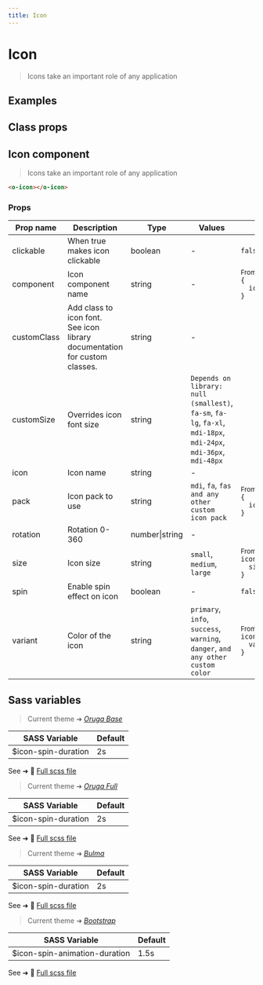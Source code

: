 ```yaml
---
title: Icon
---
```


# Icon

<div class="vp-doc">

> Icons take an important role of any application

</div>

<div class="vp-example">

## Examples

<example-icon />

</div>
<div class="vp-example">

## Class props

<inspector-icon-viewer />

</div>

<div class="vp-doc">

## Icon component

> Icons take an important role of any application

```html
<o-icon></o-icon>
```

### Props

| Prop name   | Description                                                                    | Type           | Values                                                                                                           | Default                                                                                                                                           |
| ----------- | ------------------------------------------------------------------------------ | -------------- | ---------------------------------------------------------------------------------------------------------------- | ------------------------------------------------------------------------------------------------------------------------------------------------- |
| clickable   | When true makes icon clickable                                                 | boolean        | -                                                                                                                | <code style='white-space: nowrap; padding: 0;'>false</code>                                                                                       |
| component   | Icon component name                                                            | string         | -                                                                                                                | <div><small>From <b>config</b>:</small></div><code style='white-space: nowrap; padding: 0;'>{<br>&nbsp;&nbsp;iconComponent: undefined<br>}</code> |
| customClass | Add class to icon font.<br/>See icon library documentation for custom classes. | string         | -                                                                                                                |                                                                                                                                                   |
| customSize  | Overrides icon font size                                                       | string         | `Depends on library: null (smallest)`, `fa-sm`, `fa-lg`, `fa-xl`, `mdi-18px`, `mdi-24px`, `mdi-36px`, `mdi-48px` |                                                                                                                                                   |
| icon        | Icon name                                                                      | string         | -                                                                                                                |                                                                                                                                                   |
| pack        | Icon pack to use                                                               | string         | `mdi`, `fa`, `fas and any other custom icon pack`                                                                | <div><small>From <b>config</b>:</small></div><code style='white-space: nowrap; padding: 0;'>{<br>&nbsp;&nbsp;iconPack: "mdi"<br>}</code>          |
| rotation    | Rotation 0-360                                                                 | number\|string | -                                                                                                                |                                                                                                                                                   |
| size        | Icon size                                                                      | string         | `small`, `medium`, `large`                                                                                       | <div><small>From <b>config</b>:</small></div><code style='white-space: nowrap; padding: 0;'>icon: {<br>&nbsp;&nbsp;size: undefined<br>}</code>    |
| spin        | Enable spin effect on icon                                                     | boolean        | -                                                                                                                | <code style='white-space: nowrap; padding: 0;'>false</code>                                                                                       |
| variant     | Color of the icon                                                              | string         | `primary`, `info`, `success`, `warning`, `danger`, `and any other custom color`                                  | <div><small>From <b>config</b>:</small></div><code style='white-space: nowrap; padding: 0;'>icon: {<br>&nbsp;&nbsp;variant: undefined<br>}</code> |

</div>

<div class="vp-doc">

## Sass variables

<div class="theme-orugabase">

> Current theme ➜ _[Oruga Base](https://github.com/oruga-ui/theme-oruga)_

| SASS Variable       | Default |
| ------------------- | ------- |
| $icon-spin-duration | 2s      |

See ➜ 📄 [Full scss file](https://github.com/oruga-ui/theme-oruga/tree/main/src/assets/scss/components/_icon.scss)

</div><div class="theme-orugafull">

> Current theme ➜ _[Oruga Full](https://github.com/oruga-ui/theme-oruga)_

| SASS Variable       | Default |
| ------------------- | ------- |
| $icon-spin-duration | 2s      |

See ➜ 📄 [Full scss file](https://github.com/oruga-ui/theme-oruga/tree/main/src/assets/scss/components/_icon.scss)

</div><div class="theme-bulma">

> Current theme ➜ _[Bulma](https://github.com/oruga-ui/theme-bulma)_

| SASS Variable       | Default |
| ------------------- | ------- |
| $icon-spin-duration | 2s      |

See ➜ 📄 [Full scss file](https://github.com/oruga-ui/theme-bulma/tree/main/src/assets/scss/components/_icon.scss)

</div><div class="theme-bootstrap">

> Current theme ➜ _[Bootstrap](https://github.com/oruga-ui/theme-bootstrap)_

| SASS Variable                 | Default |
| ----------------------------- | ------- |
| $icon-spin-animation-duration | 1.5s    |

See ➜ 📄 [Full scss file](https://github.com/oruga-ui/theme-bootstrap/tree/main/src/assets/scss/components/_icon.scss)

</div>

</div>

